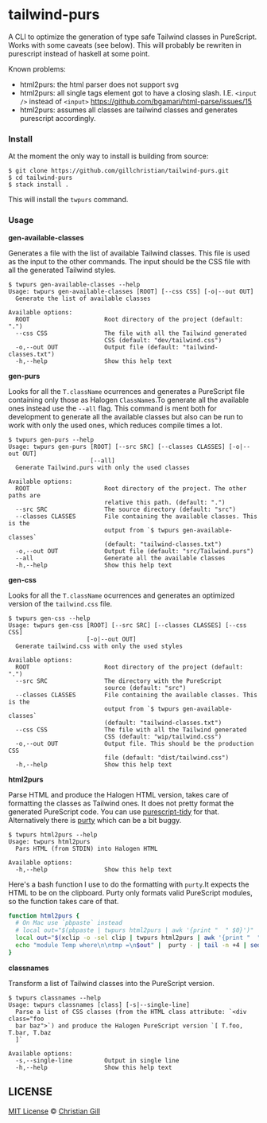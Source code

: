 # tailwind-purs

A CLI to optimize the generation of type safe Tailwind classes in PureScript. Works with some caveats (see below). This will probably be rewriten in purescript instead of haskell at some point.

Known problems:
* html2purs: the html parser does not support svg
* html2purs: all single tags element got to have a closing slash. I.E. `<input />` instead of `<input>` https://github.com/bgamari/html-parse/issues/15
* html2purs: assumes all classes are tailwind classes and generates purescript accordingly.

### Install

At the moment the only way to install is building from source:

```
$ git clone https://github.com/gillchristian/tailwind-purs.git
$ cd tailwind-purs
$ stack install .
```

This will install the `twpurs` command.

### Usage

**gen-available-classes**

Generates a file with the list of available Tailwind classes. This file is used
as the input to the other commands. The input should be the CSS file with all
the generated Tailwind styles.

```
$ twpurs gen-available-classes --help
Usage: twpurs gen-available-classes [ROOT] [--css CSS] [-o|--out OUT]
  Generate the list of available classes

Available options:
  ROOT                     Root directory of the project (default: ".")
  --css CSS                The file with all the Tailwind generated
                           CSS (default: "dev/tailwind.css")
  -o,--out OUT             Output file (default: "tailwind-classes.txt")
  -h,--help                Show this help text
```

**gen-purs**

Looks for all the `T.className` ocurrences and generates a  PureScript file
containing only those as Halogen `ClassName`s.To generate all the available ones
instead use the `--all` flag. This command is ment both for development to
generate all the available classes but also can be run to work with only the
used ones, which reduces compile times a lot.

```
$ twpurs gen-purs --help
Usage: twpurs gen-purs [ROOT] [--src SRC] [--classes CLASSES] [-o|--out OUT]
                       [--all]
  Generate Tailwind.purs with only the used classes

Available options:
  ROOT                     Root directory of the project. The other paths are
                           relative this path. (default: ".")
  --src SRC                The source directory (default: "src")
  --classes CLASSES        File containing the available classes. This is the
                           output from `$ twpurs gen-available-classes`
                           (default: "tailwind-classes.txt")
  -o,--out OUT             Output file (default: "src/Tailwind.purs")
  --all                    Generate all the available classes
  -h,--help                Show this help text
```

**gen-css**

Looks for all the `T.className` ocurrences and generates an optimized version of
the `tailwind.css` file.

```
$ twpurs gen-css --help
Usage: twpurs gen-css [ROOT] [--src SRC] [--classes CLASSES] [--css CSS]
                      [-o|--out OUT]
  Generate tailwind.css with only the used styles

Available options:
  ROOT                     Root directory of the project (default: ".")
  --src SRC                The directory with the PureScript
                           source (default: "src")
  --classes CLASSES        File containing the available classes. This is the
                           output from `$ twpurs gen-available-classes`
                           (default: "tailwind-classes.txt")
  --css CSS                The file with all the Tailwind generated
                           CSS (default: "wip/tailwind.css")
  -o,--out OUT             Output file. This should be the production CSS
                           file (default: "dist/tailwind.css")
  -h,--help                Show this help text
```

**html2purs**

Parse HTML and produce the Halogen HTML version, takes care of formatting the
classes as Tailwind ones. It does not pretty format the generated PureScript
code. You can use [purescript-tidy](https://github.com/natefaubion/purescript-tidy) for that.
Alternatively there is [purty](https://gitlab.com/joneshf/purty) which can be a bit buggy.

```
$ twpurs html2purs --help
Usage: twpurs html2purs 
  Pars HTML (from STDIN) into Halogen HTML

Available options:
  -h,--help                Show this help text
```

Here's a bash function I use to do the formatting with `purty`.It expects the
HTML to be on the clipboard. Purty only formats valid PureScript modules, so the
function takes care of that. 

```bash
function html2purs {
  # On Mac use `pbpaste` instead
  # local out="$(pbpaste | twpurs html2purs | awk '{print "  " $0}')"
  local out="$(xclip -o -sel clip | twpurs html2purs | awk '{print "  " $0}')"
  echo "module Temp where\n\ntmp =\n$out" |  purty - | tail -n +4 | sed 's/^  //'
}
```

**classnames**

Transform a list of Tailwind classes into the PureScript version.

```
$ twpurs classnames --help
Usage: twpurs classnames [class] [-s|--single-line]
  Parse a list of CSS classes (from the HTML class attribute: `<div class="foo
  bar baz">`) and produce the Halogen PureScript version `[ T.foo, T.bar, T.baz
  ]`

Available options:
  -s,--single-line         Output in single line
  -h,--help                Show this help text
```

## LICENSE

[MIT License](https://github.com/gillchristian/tailwind-purs/blob/master/LICENSE) ©
[Christian Gill](https://gillchristian.xyz)
